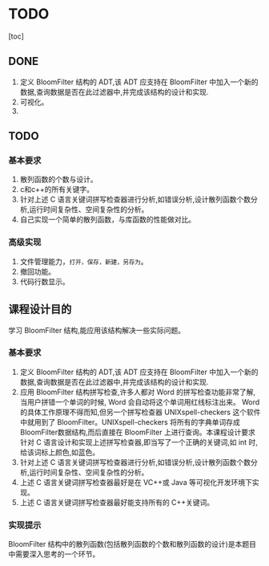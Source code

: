 # TODO

[toc]

## DONE

1. 定义 BloomFilter 结构的 ADT,该 ADT 应支持在 BloomFilter 中加入一个新的数据,查询数据是否在此过滤器中,并完成该结构的设计和实现.
2. 可视化。
3. 

## TODO

### 基本要求

1. 散列函数的个数与设计。
2. c和c++的所有关键字。
3. 针对上述 C 语言关键词拼写检查器进行分析,如错误分析,设计散列函数个数分析,运行时间复杂性、空间复杂性的分析。
4. 自己实现一个简单的散列函数，与库函数的性能做对比。

### 高级实现

1. 文件管理能力，`打开，保存，新建，另存为`。
2. 撤回功能。
3. 代码行数显示。



## 课程设计目的

学习 BloomFilter 结构,能应用该结构解决一些实际问题。

### 基本要求

1. 定义 BloomFilter 结构的 ADT,该 ADT 应支持在 BloomFilter 中加入一个新的数据,查询数据是否在此过滤器中,并完成该结构的设计和实现.
2. 应用 BloomFilter 结构拼写检查,许多人都对 Word 的拼写检查功能非常了解,当用户拼错一个单词的时候, Word 会自动将这个单词用红线标注出来。 Word的具体工作原理不得而知,但另一个拼写检查器 UNIXspell-checkers 这个软件中就用到了 BloomFilter。UNIXspell-checkers 将所有的字典单词存成 BloomFilter数据结构,而后直接在 BloomFilter 上进行查询。本课程设计要求针对 C 语言设计和实现上述拼写检查器,即当写了一个正确的关键词,如 int 时,给该词标上颜色,如蓝色。
3. 针对上述 C 语言关键词拼写检查器进行分析,如错误分析,设计散列函数个数分析,运行时间复杂性、空间复杂性的分析。
4. 上述 C 语言关键词拼写检查器最好是在 VC++或 Java 等可视化开发环境下实现。
5. 上述 C 语言关键词拼写检查器最好能支持所有的 C++关键词。

### 实现提示

BloomFilter 结构中的散列函数(包括散列函数的个数和散列函数的设计)是本题目中需要深入思考的一个环节。